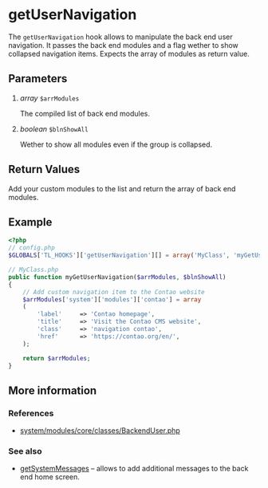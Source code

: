 # getUserNavigation

The `getUserNavigation` hook allows to manipulate the back end user navigation.
It passes the back end modules and a flag wether to show collapsed navigation
items. Expects the array of modules as return value.


## Parameters

1. *array* `$arrModules`

    The compiled list of back end modules.

2. *boolean* `$blnShowAll`

    Wether to show all modules even if the group is collapsed.


## Return Values

Add your custom modules to the list and return the array of back end modules.


## Example

```php
<?php
// config.php
$GLOBALS['TL_HOOKS']['getUserNavigation'][] = array('MyClass', 'myGetUserNavigation');

// MyClass.php
public function myGetUserNavigation($arrModules, $blnShowAll)
{
    // Add custom navigation item to the Contao website
    $arrModules['system']['modules']['contao'] = array
    (
        'label'		=> 'Contao homepage',
        'title'		=> 'Visit the Contao CMS website',
        'class'		=> 'navigation contao',
        'href'		=> 'https://contao.org/en/',
    );

    return $arrModules;
}
```


## More information


### References

- [system/modules/core/classes/BackendUser.php](https://github.com/contao/core/blob/3.5.0/system/modules/core/classes/BackendUser.php#L577-L584)


### See also

- [getSystemMessages](getSystemMessages.md) – allows to add additional messages to the back end home screen.
